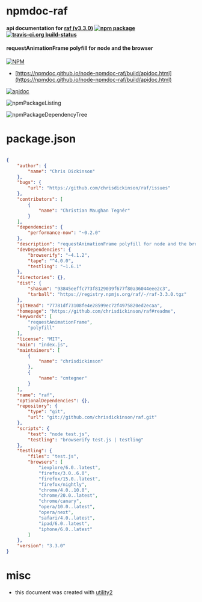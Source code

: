 # npmdoc-raf

#### api documentation for  [raf (v3.3.0)](https://github.com/chrisdickinson/raf#readme)  [![npm package](https://img.shields.io/npm/v/npmdoc-raf.svg?style=flat-square)](https://www.npmjs.org/package/npmdoc-raf) [![travis-ci.org build-status](https://api.travis-ci.org/npmdoc/node-npmdoc-raf.svg)](https://travis-ci.org/npmdoc/node-npmdoc-raf)

#### requestAnimationFrame polyfill for node and the browser

[![NPM](https://nodei.co/npm/raf.png?downloads=true&downloadRank=true&stars=true)](https://www.npmjs.com/package/raf)

- [https://npmdoc.github.io/node-npmdoc-raf/build/apidoc.html](https://npmdoc.github.io/node-npmdoc-raf/build/apidoc.html)

[![apidoc](https://npmdoc.github.io/node-npmdoc-raf/build/screenCapture.buildCi.browser.%252Ftmp%252Fbuild%252Fapidoc.html.png)](https://npmdoc.github.io/node-npmdoc-raf/build/apidoc.html)

![npmPackageListing](https://npmdoc.github.io/node-npmdoc-raf/build/screenCapture.npmPackageListing.svg)

![npmPackageDependencyTree](https://npmdoc.github.io/node-npmdoc-raf/build/screenCapture.npmPackageDependencyTree.svg)



# package.json

```json

{
    "author": {
        "name": "Chris Dickinson"
    },
    "bugs": {
        "url": "https://github.com/chrisdickinson/raf/issues"
    },
    "contributors": [
        {
            "name": "Christian Maughan Tegnér"
        }
    ],
    "dependencies": {
        "performance-now": "~0.2.0"
    },
    "description": "requestAnimationFrame polyfill for node and the browser",
    "devDependencies": {
        "browserify": "~4.1.2",
        "tape": "^4.0.0",
        "testling": "~1.6.1"
    },
    "directories": {},
    "dist": {
        "shasum": "93845eeffc773f8129039f677f80a36044eee2c3",
        "tarball": "https://registry.npmjs.org/raf/-/raf-3.3.0.tgz"
    },
    "gitHead": "77781df73108fe4e28599ec72f4975820ed2ecaa",
    "homepage": "https://github.com/chrisdickinson/raf#readme",
    "keywords": [
        "requestAnimationFrame",
        "polyfill"
    ],
    "license": "MIT",
    "main": "index.js",
    "maintainers": [
        {
            "name": "chrisdickinson"
        },
        {
            "name": "cmtegner"
        }
    ],
    "name": "raf",
    "optionalDependencies": {},
    "repository": {
        "type": "git",
        "url": "git://github.com/chrisdickinson/raf.git"
    },
    "scripts": {
        "test": "node test.js",
        "testling": "browserify test.js | testling"
    },
    "testling": {
        "files": "test.js",
        "browsers": [
            "iexplore/6.0..latest",
            "firefox/3.0..6.0",
            "firefox/15.0..latest",
            "firefox/nightly",
            "chrome/4.0..10.0",
            "chrome/20.0..latest",
            "chrome/canary",
            "opera/10.0..latest",
            "opera/next",
            "safari/4.0..latest",
            "ipad/6.0..latest",
            "iphone/6.0..latest"
        ]
    },
    "version": "3.3.0"
}
```



# misc
- this document was created with [utility2](https://github.com/kaizhu256/node-utility2)
